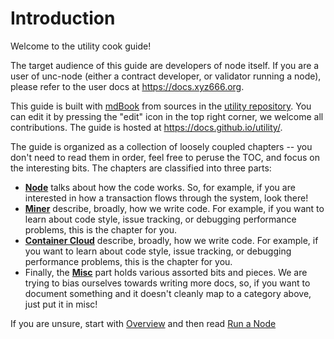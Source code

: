 # Introduction

Welcome to the utility cook guide!

The target audience of this guide are developers of node itself. If you are
a user of unc-node (either a contract developer, or validator running a node),
please refer to the user docs at <https://docs.xyz666.org>.

This guide is built with [mdBook](https://rust-lang.github.io/mdBook/)
from sources in the [utility repository](https://github.com/utnet-org/utility/).
You can edit it by pressing the "edit" icon in the top right corner, we welcome
all contributions. The guide is hosted at <https://docs.github.io/utility/>.

The guide is organized as a collection of loosely coupled chapters -- you don't
need to read them in order, feel free to peruse the TOC, and focus on
the interesting bits. The chapters are classified into three parts:

* [**Node**](./node/) talks about how the code works.
  So, for example, if you are interested in how a transaction flows through the
  system, look there!
* [**Miner**](./miner/) describe, broadly, how we write code.
  For example, if you want to learn about code style, issue tracking, or
  debugging performance problems, this is the chapter for you.
* [**Container Cloud**](./container_cloud/) describe, broadly, how we write code.
  For example, if you want to learn about code style, issue tracking, or
  debugging performance problems, this is the chapter for you.
* Finally, the [**Misc**](./misc/) part holds various assorted bits
  and pieces. We are trying to bias ourselves towards writing more docs, so, if
  you want to document something and it doesn't cleanly map to a category above,
  just put it in misc!

If you are unsure, start with [Overview](./node/) and then
read [Run a Node](./node/run_a_node.md)
